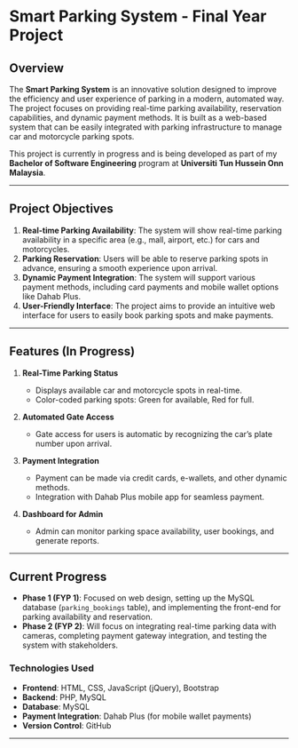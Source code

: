 # Smart Parking System - Final Year Project

## Overview

The **Smart Parking System** is an innovative solution designed to improve the efficiency and user experience of parking in a modern, automated way. The project focuses on providing real-time parking availability, reservation capabilities, and dynamic payment methods. It is built as a web-based system that can be easily integrated with parking infrastructure to manage car and motorcycle parking spots.

This project is currently in progress and is being developed as part of my **Bachelor of Software Engineering** program at **Universiti Tun Hussein Onn Malaysia**.

---

## Project Objectives

1. **Real-time Parking Availability**: The system will show real-time parking availability in a specific area (e.g., mall, airport, etc.) for cars and motorcycles.
2. **Parking Reservation**: Users will be able to reserve parking spots in advance, ensuring a smooth experience upon arrival.
3. **Dynamic Payment Integration**: The system will support various payment methods, including card payments and mobile wallet options like Dahab Plus.
4. **User-Friendly Interface**: The project aims to provide an intuitive web interface for users to easily book parking spots and make payments.

---

## Features (In Progress)

1. **Real-Time Parking Status**
   - Displays available car and motorcycle spots in real-time.
   - Color-coded parking spots: Green for available, Red for full.
   

2. **Automated Gate Access**
   - Gate access for users is automatic by recognizing the car’s plate number upon arrival.

3. **Payment Integration**
   - Payment can be made via credit cards, e-wallets, and other dynamic methods.
   - Integration with Dahab Plus mobile app for seamless payment.

4. **Dashboard for Admin**
   - Admin can monitor parking space availability, user bookings, and generate reports.

---

## Current Progress

- **Phase 1 (FYP 1)**: Focused on web design, setting up the MySQL database (`parking_bookings` table), and implementing the front-end for parking availability and reservation.
- **Phase 2 (FYP 2)**: Will focus on integrating real-time parking data with cameras, completing payment gateway integration, and testing the system with stakeholders.

### Technologies Used

- **Frontend**: HTML, CSS, JavaScript (jQuery), Bootstrap
- **Backend**: PHP, MySQL
- **Database**: MySQL
- **Payment Integration**: Dahab Plus (for mobile wallet payments)
- **Version Control**: GitHub

---
